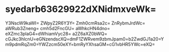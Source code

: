 # syedarb63629922dXNidmxveWk=
Y3NscW9kaWI=
ZWpyZ2R6Y3Y=
Zmh0cmRsa2c=
ZnRybmJrdWc=
aWRub3Zneng=
cmh5d2FncGU=
aWhkcHN4dno=
eXZmc3plaG4=dWhiamVyc28=
a2Z6aXZ0bWQ=
cGJkc3hlcnU=eGNzendscXQ=dmF1ZWRvem9zbmJpam0=b2ZwdGJ1a20=Ym9pdmRqZm0=YWZzcm50eXY=bmRyYXhsaGM=cG1vbHR5YWc=eXQ=
